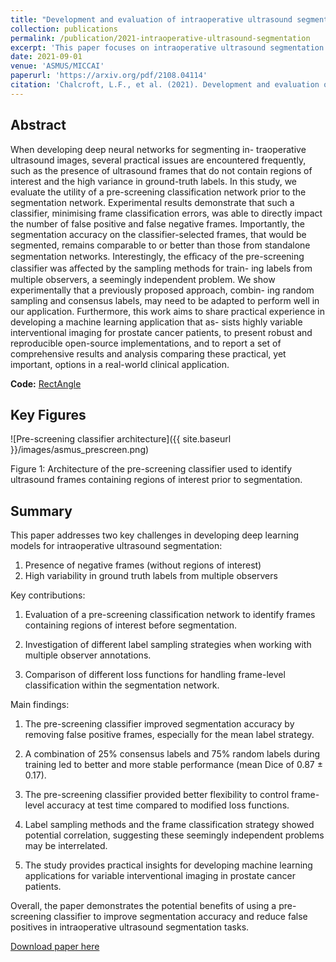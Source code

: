 ```yaml
---
title: "Development and evaluation of intraoperative ultrasound segmentation with negative image frames and multiple observer labels"
collection: publications
permalink: /publication/2021-intraoperative-ultrasound-segmentation
excerpt: 'This paper focuses on intraoperative ultrasound segmentation techniques.'
date: 2021-09-01
venue: 'ASMUS/MICCAI'
paperurl: 'https://arxiv.org/pdf/2108.04114'
citation: 'Chalcroft, L.F., et al. (2021). Development and evaluation of intraoperative ultrasound segmentation with negative image frames and multiple observer labels. In <i>ASMUS/MICCAI</i>.'
---
```


## Abstract
When developing deep neural networks for segmenting in-
traoperative ultrasound images, several practical issues are encountered
frequently, such as the presence of ultrasound frames that do not contain
regions of interest and the high variance in ground-truth labels. In this
study, we evaluate the utility of a pre-screening classification network
prior to the segmentation network. Experimental results demonstrate
that such a classifier, minimising frame classification errors, was able to
directly impact the number of false positive and false negative frames.
Importantly, the segmentation accuracy on the classifier-selected frames,
that would be segmented, remains comparable to or better than those
from standalone segmentation networks. Interestingly, the eﬃcacy of the
pre-screening classifier was aﬀected by the sampling methods for train-
ing labels from multiple observers, a seemingly independent problem.
We show experimentally that a previously proposed approach, combin-
ing random sampling and consensus labels, may need to be adapted
to perform well in our application. Furthermore, this work aims to share
practical experience in developing a machine learning application that as-
sists highly variable interventional imaging for prostate cancer patients,
to present robust and reproducible open-source implementations, and
to report a set of comprehensive results and analysis comparing these
practical, yet important, options in a real-world clinical application.

**Code:** [RectAngle](https://github.com/liamchalcroft/RectAngle)

## Key Figures
![Pre-screening classifier architecture]({{ site.baseurl }}/images/asmus_prescreen.png)

Figure 1: Architecture of the pre-screening classifier used to identify ultrasound frames containing regions of interest prior to segmentation.

## Summary
This paper addresses two key challenges in developing deep learning models for intraoperative ultrasound segmentation:

1. Presence of negative frames (without regions of interest)
2. High variability in ground truth labels from multiple observers

Key contributions:

1. Evaluation of a pre-screening classification network to identify frames containing regions of interest before segmentation.

2. Investigation of different label sampling strategies when working with multiple observer annotations.

3. Comparison of different loss functions for handling frame-level classification within the segmentation network.

Main findings:

1. The pre-screening classifier improved segmentation accuracy by removing false positive frames, especially for the mean label strategy.

2. A combination of 25% consensus labels and 75% random labels during training led to better and more stable performance (mean Dice of 0.87 ± 0.17).

3. The pre-screening classifier provided better flexibility to control frame-level accuracy at test time compared to modified loss functions.

4. Label sampling methods and the frame classification strategy showed potential correlation, suggesting these seemingly independent problems may be interrelated.

5. The study provides practical insights for developing machine learning applications for variable interventional imaging in prostate cancer patients.

Overall, the paper demonstrates the potential benefits of using a pre-screening classifier to improve segmentation accuracy and reduce false positives in intraoperative ultrasound segmentation tasks.

[Download paper here](https://arxiv.org/pdf/2108.04114)
